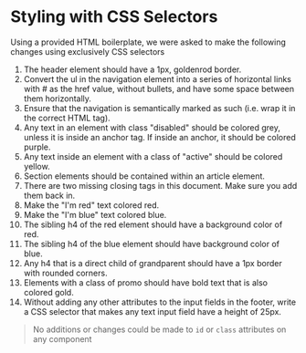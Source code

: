 # Styling with CSS Selectors
Using a provided HTML boilerplate, we were asked to make the following changes using exclusively CSS selectors

  1. The header element should have a 1px, goldenrod border.
  1. Convert the ul in the navigation element into a series of horizontal links with # as the href value, without bullets, and have some space between them horizontally.
  1. Ensure that the navigation is semantically marked as such (i.e. wrap it in the correct HTML tag).
  1. Any text in an element with class "disabled" should be colored grey, unless it is inside an anchor tag. If inside an anchor, it should be colored purple.
  1. Any text inside an element with a class of "active" should be colored yellow.
  1. Section elements should be contained within an article element.
  1. There are two missing closing tags in this document. Make sure you add them back in.
  1. Make the "I'm red" text colored red.
  1. Make the "I'm blue" text colored blue.
  1. The sibling h4 of the red element should have a background color of red.
  1. The sibling h4 of the blue element should have background color of blue.
  1. Any h4 that is a direct child of grandparent should have a 1px border with rounded corners.
  1. Elements with a class of promo should have bold text that is also colored gold.
  1. Without adding any other attributes to the input fields in the footer, write a CSS selector that makes any text input field have a height of 25px.

> No additions or changes could be made to `id` or `class` attributes on any component
